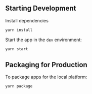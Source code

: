 ## Starting Development

Install dependencies

```bash
yarn install
```

Start the app in the `dev` environment:

```bash
yarn start
```

## Packaging for Production

To package apps for the local platform:

```bash
yarn package
```
